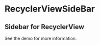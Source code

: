 # RecyclerViewSideBar
Sidebar for RecyclerView
---------------------------

See the demo for more information.